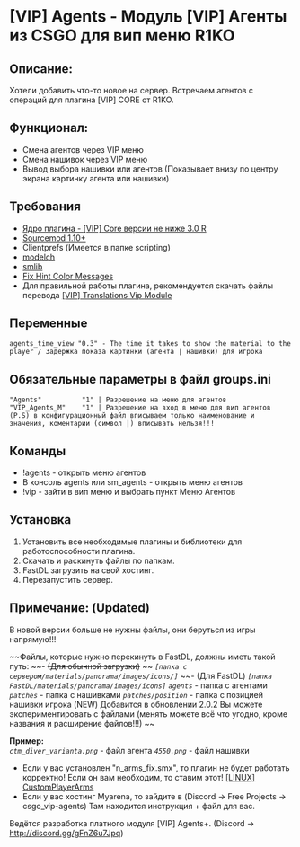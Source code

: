 # [VIP] Agents - Модуль [VIP] Агенты из CSGO для вип меню R1KO

## Описание:
Хотели добавить что-то новое на сервер. Встречаем агентов с операций для плагина [VIP] CORE от R1KO.

## Функционал:
- Смена агентов через VIP меню
- Смена нашивок через VIP меню
- Вывод выбора нашивки или агентов (Показывает внизу по центру экрана картинку агента или нашивки)

## Требования

- <a href="https://hlmod.ru/resources/vip-core.245/">Ядро плагина - [VIP] Core версии не ниже 3.0 R</a>
- <a href="https://www.sourcemod.net/">Sourcemod 1.10+</a>
- Clientprefs (Имеется в папке scripting)
- <a href="https://github.com/SAZONISCHE/modelch">modelch</a>
- <a href="https://github.com/bcserv/smlib/tree/transitional_syntax">smlib</a>
- <a href="https://hlmod.ru/resources/fix-hint-color-messages.1416/">Fix Hint Color Messages</a>
- Для правильной работы плагина, рекомендуется скачать файлы перевода <a href="https://hlmod.ru/resources/vip-translations-vip-module.938/">[VIP] Translations Vip Module</a>
## Переменные
```
agents_time_view "0.3" - The time it takes to show the material to the player / Задержка показа картинки (агента | нашивки) для игрока
```
## Обязательные параметры в файл groups.ini

```
"Agents"          "1" | Разрешение на меню для агентов
"VIP_Agents_M"    "1" | Разрешение на вход в меню для вип агентов
(P.S) в конфигурационный файл вписываем только наименование и значения, коментарии (символ |) вписывать нельзя!!!
```

## Команды	

- !agents - открыть меню агентов
- В консоль agents или sm_agents - открыть меню агентов
- !vip - зайти в вип меню и выбрать пункт Меню Агентов
## Установка	

1. Установить все необходимые плагины и библиотеки для работоспособности плагина.
2. Скачать и раскинуть файлы по папкам.
3. FastDL загрузить на свой хостинг.
4. Перезапустить сервер.

## Примечание: (Updated)

В новой версии больше не нужны файлы, они беруться из игры напрямую!!!

~~Файлы, которые нужно перекинуть в FastDL, должны иметь такой путь:
~~- ~~(Для обычной загрузки)~~
~~ _`[папка с сервером/materials/panorama/images/icons/]`_
~~- (Для FastDL)
 _`[папка FastDL/materials/panorama/images/icons]`_
_`agents`_ - папка с агентами
_`patches`_ - папка с нашивками
_`patches/position`_ - папка с позицией нашивки игрока (NEW) Добавится в обновлении 2.0.2
Вы можете экспериментировать с файлами (менять можете всё что угодно, кроме названия и расширение файлов!!!)  ~~

__Пример:__  
_`ctm_diver_varianta.png`_ - файл агента
_`4550.png`_ - файл нашивки

- Если у вас установлен "n_arms_fix.smx", то плагин не будет работать корректно! Если он вам необходим, то ставим этот! <a href="https://hlmod.ru/resources/linux-customplayerarms.2012/">[LINUX] CustomPlayerArms</a>
- Если у вас хостинг Myarena, то зайдите в (Discord -> Free Projects -> csgo_vip-agents) Там находится инструкция + файл для вас.

Ведётся разработка платного модуля [VIP] Agents+. (Discord -> http://discord.gg/gFnZ6u7Jpq)
